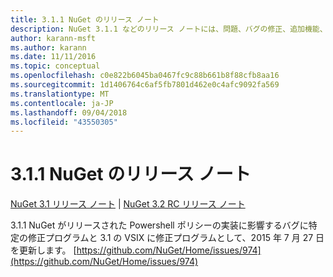 ```yaml
---
title: 3.1.1 NuGet のリリース ノート
description: NuGet 3.1.1 などのリリース ノートには、問題、バグの修正、追加機能、および Dcr が知られています。
author: karann-msft
ms.author: karann
ms.date: 11/11/2016
ms.topic: conceptual
ms.openlocfilehash: c0e822b6045ba0467fc9c88b661b8f88cfb8aa16
ms.sourcegitcommit: 1d1406764c6af5fb7801d462e0c4afc9092fa569
ms.translationtype: MT
ms.contentlocale: ja-JP
ms.lasthandoff: 09/04/2018
ms.locfileid: "43550305"
---
```

# <a name="nuget-311-release-notes"></a>3.1.1 NuGet のリリース ノート

[NuGet 3.1 リリース ノート](../release-notes/nuget-3.1.md) | [NuGet 3.2 RC リリース ノート](../release-notes/nuget-3.2-RC.md)

3.1.1 NuGet がリリースされた Powershell ポリシーの実装に影響するバグに特定の修正プログラムと 3.1 の VSIX に修正プログラムとして、2015 年 7 月 27 日を更新します。
[https://github.com/NuGet/Home/issues/974](https://github.com/NuGet/Home/issues/974)